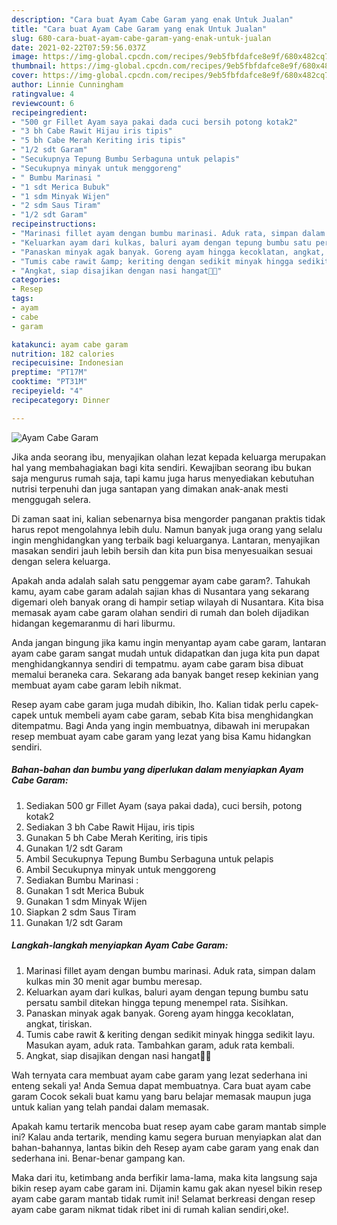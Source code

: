 ```yaml
---
description: "Cara buat Ayam Cabe Garam yang enak Untuk Jualan"
title: "Cara buat Ayam Cabe Garam yang enak Untuk Jualan"
slug: 680-cara-buat-ayam-cabe-garam-yang-enak-untuk-jualan
date: 2021-02-22T07:59:56.037Z
image: https://img-global.cpcdn.com/recipes/9eb5fbfdafce8e9f/680x482cq70/ayam-cabe-garam-foto-resep-utama.jpg
thumbnail: https://img-global.cpcdn.com/recipes/9eb5fbfdafce8e9f/680x482cq70/ayam-cabe-garam-foto-resep-utama.jpg
cover: https://img-global.cpcdn.com/recipes/9eb5fbfdafce8e9f/680x482cq70/ayam-cabe-garam-foto-resep-utama.jpg
author: Linnie Cunningham
ratingvalue: 4
reviewcount: 6
recipeingredient:
- "500 gr Fillet Ayam saya pakai dada cuci bersih potong kotak2"
- "3 bh Cabe Rawit Hijau iris tipis"
- "5 bh Cabe Merah Keriting iris tipis"
- "1/2 sdt Garam"
- "Secukupnya Tepung Bumbu Serbaguna untuk pelapis"
- "Secukupnya minyak untuk menggoreng"
- " Bumbu Marinasi "
- "1 sdt Merica Bubuk"
- "1 sdm Minyak Wijen"
- "2 sdm Saus Tiram"
- "1/2 sdt Garam"
recipeinstructions:
- "Marinasi fillet ayam dengan bumbu marinasi. Aduk rata, simpan dalam kulkas min 30 menit agar bumbu meresap."
- "Keluarkan ayam dari kulkas, baluri ayam dengan tepung bumbu satu persatu sambil ditekan hingga tepung menempel rata. Sisihkan."
- "Panaskan minyak agak banyak. Goreng ayam hingga kecoklatan, angkat, tiriskan."
- "Tumis cabe rawit &amp; keriting dengan sedikit minyak hingga sedikit layu. Masukan ayam, aduk rata. Tambahkan garam, aduk rata kembali."
- "Angkat, siap disajikan dengan nasi hangat🤤🤤"
categories:
- Resep
tags:
- ayam
- cabe
- garam

katakunci: ayam cabe garam 
nutrition: 182 calories
recipecuisine: Indonesian
preptime: "PT17M"
cooktime: "PT31M"
recipeyield: "4"
recipecategory: Dinner

---
```



![Ayam Cabe Garam](https://img-global.cpcdn.com/recipes/9eb5fbfdafce8e9f/680x482cq70/ayam-cabe-garam-foto-resep-utama.jpg)

Jika anda seorang ibu, menyajikan olahan lezat kepada keluarga merupakan hal yang membahagiakan bagi kita sendiri. Kewajiban seorang ibu bukan saja mengurus rumah saja, tapi kamu juga harus menyediakan kebutuhan nutrisi terpenuhi dan juga santapan yang dimakan anak-anak mesti menggugah selera.

Di zaman  saat ini, kalian sebenarnya bisa mengorder panganan praktis tidak harus repot mengolahnya lebih dulu. Namun banyak juga orang yang selalu ingin menghidangkan yang terbaik bagi keluarganya. Lantaran, menyajikan masakan sendiri jauh lebih bersih dan kita pun bisa menyesuaikan sesuai dengan selera keluarga. 



Apakah anda adalah salah satu penggemar ayam cabe garam?. Tahukah kamu, ayam cabe garam adalah sajian khas di Nusantara yang sekarang digemari oleh banyak orang di hampir setiap wilayah di Nusantara. Kita bisa memasak ayam cabe garam olahan sendiri di rumah dan boleh dijadikan hidangan kegemaranmu di hari liburmu.

Anda jangan bingung jika kamu ingin menyantap ayam cabe garam, lantaran ayam cabe garam sangat mudah untuk didapatkan dan juga kita pun dapat menghidangkannya sendiri di tempatmu. ayam cabe garam bisa dibuat memalui beraneka cara. Sekarang ada banyak banget resep kekinian yang membuat ayam cabe garam lebih nikmat.

Resep ayam cabe garam juga mudah dibikin, lho. Kalian tidak perlu capek-capek untuk membeli ayam cabe garam, sebab Kita bisa menghidangkan ditempatmu. Bagi Anda yang ingin membuatnya, dibawah ini merupakan resep membuat ayam cabe garam yang lezat yang bisa Kamu hidangkan sendiri.

<!--inarticleads1-->

##### Bahan-bahan dan bumbu yang diperlukan dalam menyiapkan Ayam Cabe Garam:

1. Sediakan 500 gr Fillet Ayam (saya pakai dada), cuci bersih, potong kotak2
1. Sediakan 3 bh Cabe Rawit Hijau, iris tipis
1. Gunakan 5 bh Cabe Merah Keriting, iris tipis
1. Gunakan 1/2 sdt Garam
1. Ambil Secukupnya Tepung Bumbu Serbaguna untuk pelapis
1. Ambil Secukupnya minyak untuk menggoreng
1. Sediakan  Bumbu Marinasi :
1. Gunakan 1 sdt Merica Bubuk
1. Gunakan 1 sdm Minyak Wijen
1. Siapkan 2 sdm Saus Tiram
1. Gunakan 1/2 sdt Garam




<!--inarticleads2-->

##### Langkah-langkah menyiapkan Ayam Cabe Garam:

1. Marinasi fillet ayam dengan bumbu marinasi. Aduk rata, simpan dalam kulkas min 30 menit agar bumbu meresap.
1. Keluarkan ayam dari kulkas, baluri ayam dengan tepung bumbu satu persatu sambil ditekan hingga tepung menempel rata. Sisihkan.
1. Panaskan minyak agak banyak. Goreng ayam hingga kecoklatan, angkat, tiriskan.
1. Tumis cabe rawit &amp; keriting dengan sedikit minyak hingga sedikit layu. Masukan ayam, aduk rata. Tambahkan garam, aduk rata kembali.
1. Angkat, siap disajikan dengan nasi hangat🤤🤤




Wah ternyata cara membuat ayam cabe garam yang lezat sederhana ini enteng sekali ya! Anda Semua dapat membuatnya. Cara buat ayam cabe garam Cocok sekali buat kamu yang baru belajar memasak maupun juga untuk kalian yang telah pandai dalam memasak.

Apakah kamu tertarik mencoba buat resep ayam cabe garam mantab simple ini? Kalau anda tertarik, mending kamu segera buruan menyiapkan alat dan bahan-bahannya, lantas bikin deh Resep ayam cabe garam yang enak dan sederhana ini. Benar-benar gampang kan. 

Maka dari itu, ketimbang anda berfikir lama-lama, maka kita langsung saja bikin resep ayam cabe garam ini. Dijamin kamu gak akan nyesel bikin resep ayam cabe garam mantab tidak rumit ini! Selamat berkreasi dengan resep ayam cabe garam nikmat tidak ribet ini di rumah kalian sendiri,oke!.

